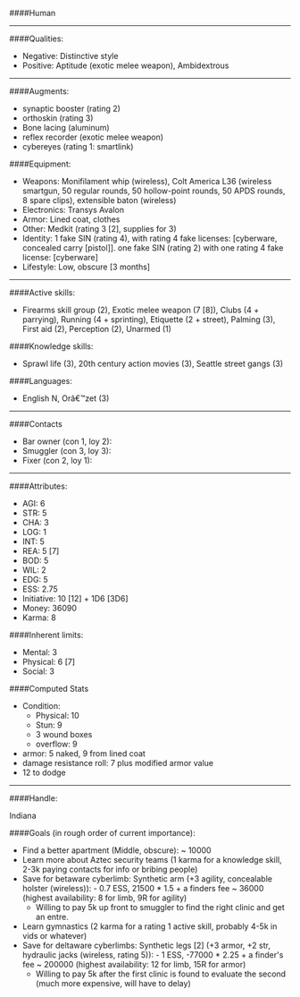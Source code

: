 ####Human

____
####Qualities:

- Negative: Distinctive style
- Positive: Aptitude (exotic melee weapon), Ambidextrous

____
####Augments:

- synaptic booster (rating 2)
- orthoskin (rating 3)
- Bone lacing (aluminum)
- reflex recorder (exotic melee weapon)
- cybereyes (rating 1: smartlink)


####Equipment:

- Weapons: Monifilament whip (wireless), Colt America L36 (wireless smartgun, 50 regular rounds, 50 hollow-point rounds, 50 APDS rounds, 8 spare clips), extensible baton (wireless)
- Electronics: Transys Avalon
- Armor: Lined coat, clothes
- Other: Medkit (rating 3 [2], supplies for 3)
- Identity: 1 fake SIN (rating 4), with rating 4 fake licenses: [cyberware, concealed carry [pistol]]. one fake SIN (rating 2) with one rating 4 fake license: [cyberware]
- Lifestyle: Low, obscure [3 months]

____
####Active skills:

- Firearms skill group (2), Exotic melee weapon (7 [8]), Clubs (4 + parrying), Running (4 + sprinting), Etiquette (2 + street), Palming (3), First aid (2), Perception (2), Unarmed (1)

####Knowledge skills:

- Sprawl life (3), 20th century action movies (3), Seattle street gangs (3)

####Languages:

- English N, Orâ€™zet (3)

____

####Contacts

- Bar owner (con 1, loy 2): 
- Smuggler (con 3, loy 3):
- Fixer (con 2, loy 1):

____
####Attributes:

- AGI: 6
- STR: 5
- CHA: 3
- LOG: 1
- INT: 5
- REA: 5 [7]
- BOD: 5
- WIL: 2
- EDG: 5
- ESS: 2.75
- Initiative: 10 [12] + 1D6 [3D6]
- Money: 36090
- Karma: 8

####Inherent limits:

- Mental: 3
- Physical: 6 [7]
- Social: 3

####Computed Stats

- Condition:
	- Physical: 10
	- Stun: 9
	- 3 wound boxes
	- overflow: 9
- armor: 5 naked, 9 from lined coat
- damage resistance roll: 7 plus modified armor value
- 12 to dodge


____

####Handle:

Indiana

####Goals (in rough order of current importance):

- Find a better apartment (Middle, obscure): ~ 10000
- Learn more about Aztec security teams (1 karma for a knowledge skill, 2-3k paying contacts for info or bribing people)
- Save for betaware cyberlimb: Synthetic arm (+3 agility, concealable holster (wireless)): - 0.7 ESS, 21500 * 1.5 + a finders fee ~ 36000 (highest availability: 8 for limb, 9R for agility)
  - Willing to pay 5k up front to smuggler to find the right clinic and get an entre. 
- Learn gymnastics (2 karma for a rating 1 active skill, probably 4-5k in vids or whatever)
- Save for deltaware cyberlimbs: Synthetic legs \[2\] (+3 armor, +2 str, hydraulic jacks (wireless, rating 5)): - 1 ESS, -77000 * 2.25 + a finder's fee ~ 200000 (highest availability: 12 for limb, 15R for armor)
  - Willing to pay 5k after the first clinic is found to evaluate the second (much more expensive, will have to delay)

